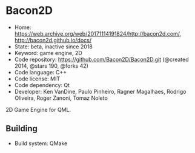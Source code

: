 # Bacon2D

- Home: https://web.archive.org/web/20171114191824/http://bacon2d.com/, http://bacon2d.github.io/docs/
- State: beta, inactive since 2018
- Keyword: game engine, 2D
- Code repository: https://github.com/Bacon2D/Bacon2D.git (@created 2014, @stars 190, @forks 42)
- Code language: C++
- Code license: MIT
- Code dependency: Qt
- Developer: Ken VanDine, Paulo Pinheiro, Ragner Magalhaes, Rodrigo Oliveira, Roger Zanoni, Tomaz Noleto

2D Game Engine for QML.

## Building

- Build system: QMake
